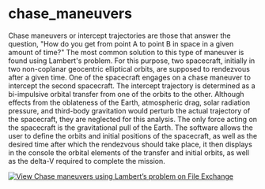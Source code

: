 # chase_maneuvers

Chase maneuvers or intercept trajectories are those that answer the question, "How do you get from point A to point B in space in a given amount of time?" The most common solution to this type of maneuver is found using Lambert's problem. For this purpose, two spacecraft, initially in two non-coplanar geocentric elliptical orbits, are supposed to rendezvous after a given time. One of the spacecraft engages on a chase maneuver to intercept the second spacecraft. The intercept trajectory is determined as a bi-impulsive orbital transfer from one of the orbits to the other. Although effects from the oblateness of the Earth, atmospheric drag, solar radiation pressure, and third-body gravitation would perturb the actual trajectory of the spacecraft, they are neglected for this analysis. The only force acting on the spacecraft is the gravitational pull of the Earth.
The software allows the user to define the orbits and initial positions of the spacecraft, as well as the desired time after which the rendezvous should take place, it then displays in the console the orbital elements of the transfer and initial orbits, as well as the delta-V required to complete the mission.

[![View Chase maneuvers using Lambert’s problem on File Exchange](https://www.mathworks.com/matlabcentral/images/matlab-file-exchange.svg)](https://ch.mathworks.com/matlabcentral/fileexchange/66212-chase-maneuvers-using-lambert-s-problem)

